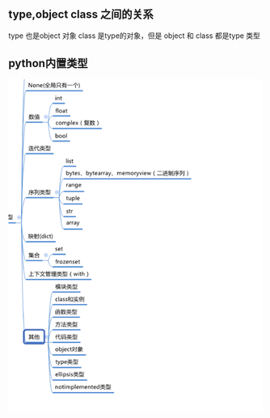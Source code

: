 ## type,object class 之间的关系

type 也是object 对象 class 是type的对象，但是 object 和  class 都是type 类型



## python内置类型

![image-20200517215106697](assets/image-20200517215106697.png)